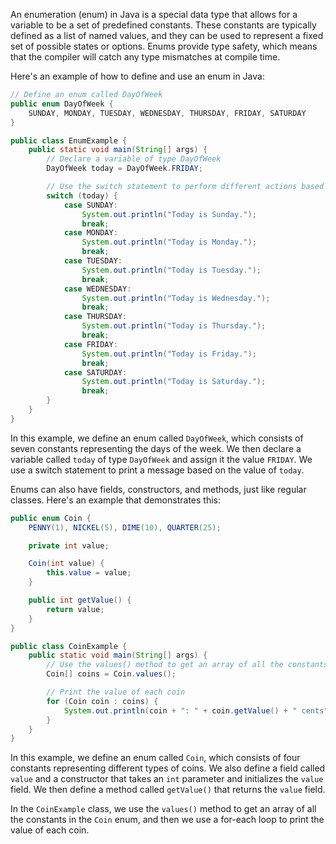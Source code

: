 An enumeration (enum) in Java is a special data type that allows for a variable to be a set of predefined constants. These constants are typically defined as a list of named values, and they can be used to represent a fixed set of possible states or options. Enums provide type safety, which means that the compiler will catch any type mismatches at compile time.

Here's an example of how to define and use an enum in Java:

```java
// Define an enum called DayOfWeek
public enum DayOfWeek {
    SUNDAY, MONDAY, TUESDAY, WEDNESDAY, THURSDAY, FRIDAY, SATURDAY
}

public class EnumExample {
    public static void main(String[] args) {
        // Declare a variable of type DayOfWeek
        DayOfWeek today = DayOfWeek.FRIDAY;

        // Use the switch statement to perform different actions based on the day of the week
        switch (today) {
            case SUNDAY:
                System.out.println("Today is Sunday.");
                break;
            case MONDAY:
                System.out.println("Today is Monday.");
                break;
            case TUESDAY:
                System.out.println("Today is Tuesday.");
                break;
            case WEDNESDAY:
                System.out.println("Today is Wednesday.");
                break;
            case THURSDAY:
                System.out.println("Today is Thursday.");
                break;
            case FRIDAY:
                System.out.println("Today is Friday.");
                break;
            case SATURDAY:
                System.out.println("Today is Saturday.");
                break;
        }
    }
}
```

In this example, we define an enum called `DayOfWeek`, which consists of seven constants representing the days of the week. We then declare a variable called `today` of type `DayOfWeek` and assign it the value `FRIDAY`. We use a switch statement to print a message based on the value of `today`.

Enums can also have fields, constructors, and methods, just like regular classes. Here's an example that demonstrates this:

```java
public enum Coin {
    PENNY(1), NICKEL(5), DIME(10), QUARTER(25);

    private int value;

    Coin(int value) {
        this.value = value;
    }

    public int getValue() {
        return value;
    }
}

public class CoinExample {
    public static void main(String[] args) {
        // Use the values() method to get an array of all the constants in the enum
        Coin[] coins = Coin.values();

        // Print the value of each coin
        for (Coin coin : coins) {
            System.out.println(coin + ": " + coin.getValue() + " cents");
        }
    }
}
```

In this example, we define an enum called `Coin`, which consists of four constants representing different types of coins. We also define a field called `value` and a constructor that takes an `int` parameter and initializes the `value` field. We then define a method called `getValue()` that returns the `value` field.

In the `CoinExample` class, we use the `values()` method to get an array of all the constants in the `Coin` enum, and then we use a for-each loop to print the value of each coin.